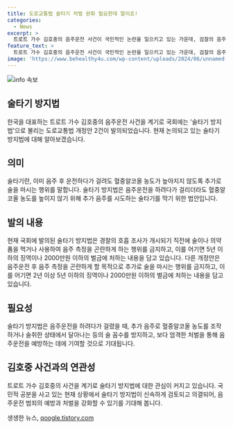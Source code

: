 ```yaml
---
title: 도로교통법 술타기 처벌 완화 필요한데 말이죠!
categories:
  - News
excerpt: >
  트로트 가수 김호중의 음주운전 사건이 국민적인 논란을 일으키고 있는 가운데, 검찰의 음주운전 혐의 미적용에 대한 비판이 높아지고 있다. 국회에는 ‘김호중 방지법’으로 불리는 도로교통법 개정안이 2건 발의되었으며, 음주운전 시 추가 음주를 막는 내용을 담고 있다. 국민들은 이를 통해 음주운전에 대한 엄격한 처벌과 예방을 요구하고 있다.
feature_text: >
  트로트 가수 김호중의 음주운전 사건이 국민적인 논란을 일으키고 있는 가운데, 검찰의 음주운전 혐의 미적용에 대한 비판이 높아지고 있다. 국회에는 ‘김호중 방지법’으로 불리는 도로교통법 개정안이 2건 발의되었으며, 음주운전 시 추가 음주를 막는 내용을 담고 있다. 국민들은 이를 통해 음주운전에 대한 엄격한 처벌과 예방을 요구하고 있다.
image: 'https://www.behealthy4u.com/wp-content/uploads/2024/06/unnamed-file.png'
---
```


<p><img src="https://www.behealthy4u.com/wp-content/uploads/2024/06/unnamed-file.png" alt="info 속보" /></p>

<h2 data-ke-size="size26">술타기 방지법</h2>

<p data-ke-size="size16">한국을 대표하는 트로트 가수 김호중의 음주운전 사건을 계기로 국회에는 '술타기 방지법'으로 불리는 도로교통법 개정안 2건이 발의되었습니다. 현재 논의되고 있는 술타기 방지법에 대해 알아보겠습니다.</p>

<h2 data-ke-size="size26">의미</h2>

<p data-ke-size="size16">술타기란, 이미 음주 후 운전하다가 걸려도 혈중알코올 농도가 높아지지 않도록 추가로 술을 마시는 행위를 말합니다. 술타기 방지법은 음주운전을 하려다가 걸리더라도 혈중알코올 농도를 높이지 않기 위해 추가 음주를 시도하는 술타기를 막기 위한 법안입니다.</p>

<h2 data-ke-size="size26">발의 내용</h2>

<p data-ke-size="size16">현재 국회에 발의된 술타기 방지법은 경찰의 호흡 조사가 개시되기 직전에 술이나 의약품을 먹거나 사용하여 음주 측정을 곤란하게 하는 행위를 금지하고, 이를 어기면 5년 이하의 징역이나 2000만원 이하의 벌금에 처하는 내용을 담고 있습니다. 다른 개정안은 음주운전 후 음주 측정을 곤란하게 할 목적으로 추가로 술을 마시는 행위를 금지하고, 이를 어기면 2년 이상 5년 이하의 징역이나 2000만원 이하의 벌금에 처하는 내용을 담고 있습니다.</p>

<h2 data-ke-size="size26">필요성</h2>

<p data-ke-size="size16">술타기 방지법은 음주운전을 하려다가 걸렸을 때, 추가 음주로 혈중알코올 농도를 조작하거나 술취한 상태에서 달아나는 등의 술 꼼수를 방지하고, 보다 엄격한 처벌을 통해 음주운전을 예방하는 데에 기여할 것으로 기대됩니다.</p>

<h2 data-ke-size="size26">김호중 사건과의 연관성</h2>

<p data-ke-size="size16">트로트 가수 김호중의 사건을 계기로 술타기 방지법에 대한 관심이 커지고 있습니다. 국민적 공분을 사고 있는 현재 상황에서 술타기 방지법이 신속하게 검토되고 의결되어, 음주운전 범죄의 예방과 처벌을 강화할 수 있기를 기대해 봅니다.</p>
생생한 뉴스, <a href="https://qoogle.tistory.com" rel="dofollow">qoogle.tistory.com</a>


